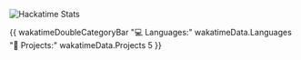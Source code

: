 ![Hackatime Stats](https://github-readme-stats.hackclub.dev/api/wakatime?username=2455&api_domain=hackatime.hackclub.com&&custom_title=Hackatime+Stats&layout=compact&cache_seconds=0&langs_count=8&theme=radical)

{{ wakatimeDoubleCategoryBar "💻 Languages:" wakatimeData.Languages "📂 Projects:" wakatimeData.Projects 5 }}